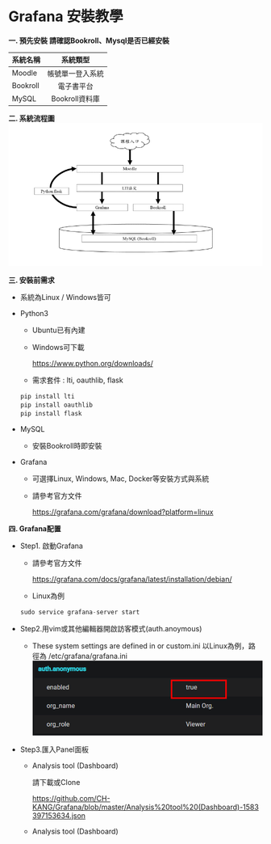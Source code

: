# Grafana 安裝教學
**一. 預先安裝
請確認Bookroll、Mysql是否已經安裝**

系統名稱       | 系統類型           | 
--------------|:-----------------:|
Moodle        | 帳號單一登入系統   |  
Bookroll      | 電子書平台        |  
MySQL         | Bookroll資料庫    | 


**二. 系統流程圖**
![image](https://github.com/CH-KANG/Grafana/blob/master/Pic/flow_chart.png)


**三. 安裝前需求**
* 系統為Linux / Windows皆可

* Python3
  * Ubuntu已有內建
  * Windows可下載  
  
    https://www.python.org/downloads/
  * 需求套件 : lti, oauthlib, flask
   ```python
   pip install lti
   pip install oauthlib
   pip install flask
   ```
* MySQL   
  * 安裝Bookroll時即安裝
  
* Grafana
  * 可選擇Linux, Windows, Mac, Docker等安裝方式與系統
  * 請參考官方文件  
  
    https://grafana.com/grafana/download?platform=linux
    

**四. Grafana配置**
* Step1. 啟動Grafana
  * 請參考官方文件  
  
    https://grafana.com/docs/grafana/latest/installation/debian/
  * Linux為例
   ```python
   sudo service grafana-server start
   ```
* Step2.用vim或其他編輯器開啟訪客模式(auth.anoymous)
  * These system settings are defined in or custom.ini
    以Linux為例，路徑為 /etc/grafana/grafana.ini
    ![image](https://github.com/CH-KANG/Grafana/blob/master/Pic/auth.anony.png)
    
* Step3.匯入Panel面板
  * Analysis tool (Dashboard) 
  
    請下載或Clone
    
    https://github.com/CH-KANG/Grafana/blob/master/Analysis%20tool%20(Dashboard)-1583397153634.json
    
    
  * Analysis tool (Dashboard)
